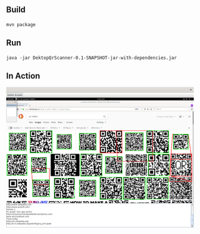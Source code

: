 ## Build

`mvn package`

## Run

`java -jar DektopQrScanner-0.1-SNAPSHOT-jar-with-dependencies.jar`

## In Action

![Screenshot](screenshot.png)
